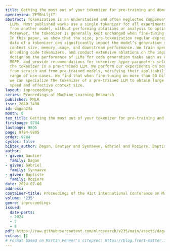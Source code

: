 ```yaml
---
title: Getting the most out of your tokenizer for pre-training and domain adaptation
openreview: ZFYBnLljtT
abstract: Tokenization is an understudied and often neglected component of modern
  LLMs. Most published works use a single tokenizer for all experiments, often borrowed
  from another model, without performing ablations or analysis to optimize tokenization.
  Moreover, the tokenizer is generally kept unchanged when fine-tuning a base model.
  In this paper, we show that the size, pre-tokenization regular expression, and training
  data of a tokenizer can significantly impact the model’s generation speed, effective
  context size, memory usage, and downstream performance. We train specialized Byte-Pair
  Encoding code tokenizers, and conduct extensive ablations on the impact of tokenizer
  design on the performance of LLMs for code generation tasks such as HumanEval and
  MBPP, and provide recommendations for tokenizer hyper-parameters selection and switching
  the tokenizer in a pre-trained LLM. We perform our experiments on models trained
  from scratch and from pre-trained models, verifying their applicability to a wide
  range of use-cases. We find that when fine-tuning on more than 50 billion tokens,
  we can specialize the tokenizer of a pre-trained LLM to obtain large gains in generation
  speed and effective context size.
layout: inproceedings
series: Proceedings of Machine Learning Research
publisher: PMLR
issn: 2640-3498
id: dagan24a
month: 0
tex_title: Getting the most out of your tokenizer for pre-training and domain adaptation
firstpage: 9784
lastpage: 9805
page: 9784-9805
order: 9784
cycles: false
bibtex_author: Dagan, Gautier and Synnaeve, Gabriel and Roziere, Baptiste
author:
- given: Gautier
  family: Dagan
- given: Gabriel
  family: Synnaeve
- given: Baptiste
  family: Roziere
date: 2024-07-08
address:
container-title: Proceedings of the 41st International Conference on Machine Learning
volume: '235'
genre: inproceedings
issued:
  date-parts:
  - 2024
  - 7
  - 8
pdf: https://raw.githubusercontent.com/mlresearch/v235/main/assets/dagan24a/dagan24a.pdf
extras: []
# Format based on Martin Fenner's citeproc: https://blog.front-matter.io/posts/citeproc-yaml-for-bibliographies/
---
```

